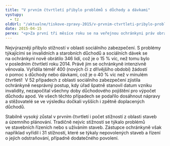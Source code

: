 ```yaml
---
title: "V prvním čtvrtletí přibylo problémů s důchody a dávkami"
vystupy:
  - tz
oldUrl: "/aktualne/tiskove-zpravy-2015/v-prvnim-ctvrtleti-pribylo-problemu-s-duchody-a-davkami"
date: 2015-04-15
perex: "<p>Za první tři měsíce roku se na veřejnou ochránkyni práv obrátilo 2 128 lidí s podnětem k šetření či žádostí o pomoc při řešení jejich složitých životních situací. Další dva tisíce lidí využily k dotazům na působnost ochránkyně či k žádostem o jednoduchou právní radu telefonní informační linku ochránkyně.</p>"
---
```


<!-- imported from the old website -->

<p>Nejvýrazněji přibylo stížností v oblasti sociálního zabezpečení. S problémy týkajícími se invalidních a starobních důchodů a sociálních dávek se na ochránkyni nově obrátilo 346 lidí, což je o 15 % víc, než tomu bylo v posledním čtvrtletí roku 2014. Právě jim se ochránkyně intenzivně věnovala. Vyřídila téměř 400 (nových či z dřívějšího období) žádostí o pomoc s důchody nebo dávkami, což je o 40 % víc než v minulém čtvrtletí!  V 52 případech z oblasti sociálního zabezpečení zjistila ochránkyně nesprávný postup, kdy úřad špatně stanovil datum vzniku invalidity, nezapočítal všechny doby důchodového pojištění pro výpočet důchodu apod. Ve všech těchto případech se podařilo dosáhnout nápravy a stěžovatelé se ve výsledku dočkali vyšších i zpětně doplacených důchodů. </p><p>Stabilně vysoký zůstal v prvním čtvrtletí i počet stížností z oblasti staveb a územního plánování. Tradičně nejvíc stížností se týkalo problémů ve stavebních řízeních nebo s užíváním staveb. Zástupce ochránkyně však například vyřídil i 31 stížností, které se týkaly nepovolených staveb a řízení o jejich odstraňování, případně dodatečného povolení.</p>
